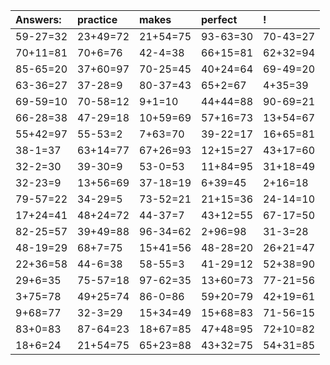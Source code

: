 | Answers: | practice | makes | perfect | ! |
| :--- | :--- | :--- | :--- | :--- |
| 59-27=32 | 23+49=72 | 21+54=75 | 93-63=30 | 70-43=27 | 
| 70+11=81 | 70+6=76 | 42-4=38 | 66+15=81 | 62+32=94 | 
| 85-65=20 | 37+60=97 | 70-25=45 | 40+24=64 | 69-49=20 | 
| 63-36=27 | 37-28=9 | 80-37=43 | 65+2=67 | 4+35=39 | 
| 69-59=10 | 70-58=12 | 9+1=10 | 44+44=88 | 90-69=21 | 
| 66-28=38 | 47-29=18 | 10+59=69 | 57+16=73 | 13+54=67 | 
| 55+42=97 | 55-53=2 | 7+63=70 | 39-22=17 | 16+65=81 | 
| 38-1=37 | 63+14=77 | 67+26=93 | 12+15=27 | 43+17=60 | 
| 32-2=30 | 39-30=9 | 53-0=53 | 11+84=95 | 31+18=49 | 
| 32-23=9 | 13+56=69 | 37-18=19 | 6+39=45 | 2+16=18 | 
| 79-57=22 | 34-29=5 | 73-52=21 | 21+15=36 | 24-14=10 | 
| 17+24=41 | 48+24=72 | 44-37=7 | 43+12=55 | 67-17=50 | 
| 82-25=57 | 39+49=88 | 96-34=62 | 2+96=98 | 31-3=28 | 
| 48-19=29 | 68+7=75 | 15+41=56 | 48-28=20 | 26+21=47 | 
| 22+36=58 | 44-6=38 | 58-55=3 | 41-29=12 | 52+38=90 | 
| 29+6=35 | 75-57=18 | 97-62=35 | 13+60=73 | 77-21=56 | 
| 3+75=78 | 49+25=74 | 86-0=86 | 59+20=79 | 42+19=61 | 
| 9+68=77 | 32-3=29 | 15+34=49 | 15+68=83 | 71-56=15 | 
| 83+0=83 | 87-64=23 | 18+67=85 | 47+48=95 | 72+10=82 | 
| 18+6=24 | 21+54=75 | 65+23=88 | 43+32=75 | 54+31=85 | 
